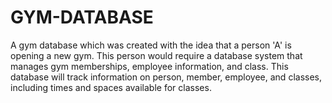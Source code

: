# GYM-DATABASE

A gym database which was created with the idea that a person 'A' is opening a new gym. This person would require a database system that manages gym memberships, employee information, and class. This database will track information on person, member, employee, and classes, including times and spaces available for classes.
